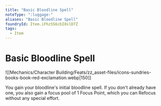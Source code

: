```yaml
---
title: "Basic Bloodline Spell"
noteType: ":luggage:"
aliases: "Basic Bloodline Spell"
foundryId: Item.iFhzSS6cbI8slD7Z
tags:
  - Item
---
```


# Basic Bloodline Spell
![[Mechanics/Character Building/Feats/zz_asset-files/icons-sundries-books-book-red-exclamation.webp|150]]

You gain your bloodline's initial bloodline spell. If you don't already have one, you also gain a focus pool of 1 Focus Point, which you can Refocus without any special effort.
